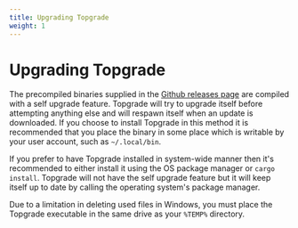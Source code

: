 ```yaml
---
title: Upgrading Topgrade
weight: 1
---
```


# Upgrading Topgrade

The precompiled binaries supplied in the [Github releases page](https://github.com/r-darwish/topgrade/releases) are compiled with a self upgrade
feature. Topgrade will try to upgrade itself before attempting anything else and will respawn itself
when an update is downloaded. If you choose to install Topgrade in this method it is recommended
that you place the binary in some place which is writable by your user account, such as
`~/.local/bin`.

If you prefer to have Topgrade installed in system-wide manner then it's recommended to either
install it using the OS package manager or `cargo install`. Topgrade will not have the self upgrade
feature but it will keep itself up to date by calling the operating system's package manager.

Due to a limitation in deleting used files in Windows, you must place the Topgrade executable in the same
drive as your `%TEMP%` directory.
